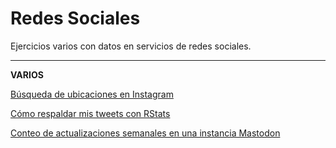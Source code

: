 # Redes Sociales
Ejercicios varios con datos en servicios de redes sociales. 

---
**VARIOS**

[Búsqueda de ubicaciones en Instagram](01/instagram-locations.py)

[Cómo respaldar mis tweets con RStats](02/backup_tweets.R)

[Conteo de actualizaciones semanales en una instancia Mastodon](03/mastodon_instance.R)